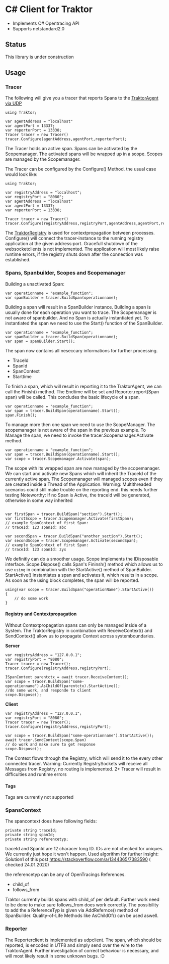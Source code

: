 # C# Client for Traktor
* Implements C# Opentracing API
* Supports netstandard2.0

## Status
This library is under construction

## Usage

### Tracer
The following will give you a tracer that reports Spans to the [TraktorAgent via UDP](https://geocode.igd.fraunhofer.de/sstockha/traktoragent)

```
using Traktor;

var agentAddress = "localhost"
var agentPort = 13337;
var reporterPort = 13338;
Tracer tracer = new Tracer()
tracer.Configure(agentAddress,agentPort,reporterPort);
```

The Tracer holds an active span. Spans can be activated by the Scopemanager. The activated spans will be wrapped up in a scope. 
Scopes are managed by the Scopemanager. 

The Tracer can be configured by the Configure() Method.
the usual case would look like:

```
using Traktor;

var registryAddress = "localhost";
var registryPort = "8080";
var agentAddress = "localhost"
var agentPort = 13337;
var reporterPort = 13338;

Tracer tracer = new Tracer()
tracer.Configure(registryAddress,registryPort,agentAddress,agentPort,reporterPort);
```

The [TraktorRegistry](https://geocode.igd.fraunhofer.de/sstockha/traktorregistry) is used for contextpropagation between processes. Configure() will connect the tracer-instance to the running registry application at the given address:port.
Gracefull shutdown of the websocketclients is not implemented. The application will most likely raise runtime errors, if the registry shuts down after the connection was established.

### Spans, Spanbuilder, Scopes and Scopemanager
Building a unactivated Span:

```
var operationname = "example_function";
var spanBuilder = tracer.BuildSpan(operationname);
```
Building a span will result in a SpanBuilder instance. Building a span is usually done for each operation you want to trace. The Scopemanager is not aware of spanbuilder. 
And no Span is actually instantiated yet. To instantiated the span we need to use the Start() function of the SpanBuilder.

```
var operationname = "example_function";
var spanBuilder = tracer.BuildSpan(operationname);
var span = spanBuilder.Start();
```
The span now contains all neseccary informations for further processing.
* TraceId
* SpanId
* SpanContext
* Starttime

To finish a span, which will result in reporting it to the TraktorAgent, we can call the Finish() method. The Endtime will be set and Reporter.report(Span span) will be called.
This concludes the basic lifecycle of a span. 
```
var operationname = "example_function";
var span = tracer.BuildSpan(operationname).Start();
span.Finish();
```


To manage more then one span we need to use the ScopeManager. The scopemanager is not aware of the span in the previous example. To Manage the span, we need to invoke the tracer.Scopemanager.Activate method. 

```
var operationname = "example_function";
var span = tracer.BuildSpan(operationname).Start();
var scope = tracer.Scopemanager.Activate(span);
```

The scope with its wrapped span are now managed by the scopemanager. We can start and activate new Spans which will inherit the TraceId of the currently active span.
The Scopemanager will managed scopes even if they are created inside a Thread of the Application. 
Warning:  Multithreaded scenarios could still make trouble on the reporting end. this needs further testing
Noteworthy: If no Span is Active, the traceId will be generated, otherwise in some way inherited
```

var firstSpan = tracer.BuildSpan("section").Start();
var firstScope = tracer.Scopemanager.Activate(firstSpan);
// example SpanContext of first Span: 
// traceId: 123 spanId: abc 

var secondSpan = tracer.BuildSpan("another_section").Start();
var secondScope = tracer.Scopemanager.Activate(secondSpan);
// example SpanContext of first Span: 
// traceId: 123 spanId: zyx
```

We definitly can do a smoother usage. Scope implements the IDisposable interface. Scope.Dispose() calls Span's Fininsh() method which allows us to use `using` in combination with the StartActive() method of SpanBuilder. StartActive() instantiates a span and activates it, which results in a scope. As soon as the using block completes, the span will be reported.

```
using(var scope = tracer.BuildSpan("operationName").StartActive())
{
    // do some work
}
```

#### Registry and Contextpropagation
Without Contextpropagation spans can only be managed inside of a System. The TraktorRegistry in combination with ReceiveContext() and SendContext() allow us to propagate Context across systemboundaries. 

**Server**
```
var registryAddress = "127.0.0.1";
var registryPort = "8080";
Tracer tracer = new Tracer();
tracer.Configure(registryAddress,registryPort);

ISpanContext parentctx = await tracer.ReceiveContext();
var scope = tracer.BuildSpan("some-operationname").AsChildOf(parentctx).StartActive();
//do some work, and responde to client
scope.Dispose();

```

**Client**
```
var registryAddress = "127.0.0.1";
var registryPort = "8080";
Tracer tracer = new Tracer();
tracer.Configure(registryAddress,registryPort);

var scope = tracer.BuildSpan("some-operationname").StartActive());
await tracer.SendContext(scope.Span)
// do work and make sure to get response
scope.Dispose();
```

The Context flows through the Registry, which will send it to the every other connected tracer.
Warning: Currently RegistrySockets will receive all Messages from Registry, no routing is implemented. 2+ Tracer will result in difficulties and runtime errors

#### Tags

Tags are currently not supported

### SpansContext

The spancontext does have following fields:
```
private string traceId;
private string spanId;
private string referencetyp;
```

traceId and SpanId are 12 characer long ID. IDs are not checked for uniques. We currently just hope it won't happen.
Used algorithm for further insight:
Solution1 of this post https://stackoverflow.com/a/1344365/7383590 ( checked 24.01.2020)

the referencetyp can be any of OpenTracings References. 
* child_of
* follows_from

Traktor currently builds spans with child_of per default. Further work need to be done to make sure follows_from does work correctly. 
The possibility to add the a ReferenceTyp is given via AddRefernce() method of SpanBuilder.
Quality-of-Life Methods like AsChildOf() can be used aswell.

### Reporter

The Reporterclient is implemented as udpclient. The span, which should be reported, is encoded in UTF8 and simply send over the wire to the TraktorAgent. 
Further investigation of correct behaviour is necessary, and will most likely result in some unknown bugs. :D